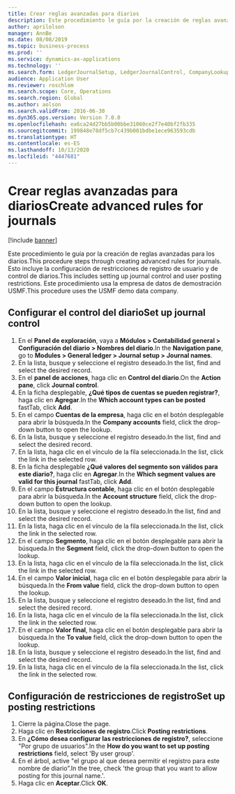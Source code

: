 ```yaml
---
title: Crear reglas avanzadas para diarios
description: Este procedimiento le guía por la creación de reglas avanzadas para los diarios.
author: aprilolson
manager: AnnBe
ms.date: 08/08/2019
ms.topic: business-process
ms.prod: ''
ms.service: dynamics-ax-applications
ms.technology: ''
ms.search.form: LedgerJournalSetup, LedgerJournalControl, CompanyLookup, LedgerJournalPostControl
audience: Application User
ms.reviewer: roschlom
ms.search.scope: Core, Operations
ms.search.region: Global
ms.author: aolson
ms.search.validFrom: 2016-06-30
ms.dyn365.ops.version: Version 7.0.0
ms.openlocfilehash: ea6ca24d27bb5b00bbe31060ce2f7e40bf2fb335
ms.sourcegitcommit: 199848e78df5cb7c439b001bdbe1ece963593cdb
ms.translationtype: HT
ms.contentlocale: es-ES
ms.lasthandoff: 10/13/2020
ms.locfileid: "4447681"
---
```

# <a name="create-advanced-rules-for-journals"></a><span data-ttu-id="87bc4-103">Crear reglas avanzadas para diarios</span><span class="sxs-lookup"><span data-stu-id="87bc4-103">Create advanced rules for journals</span></span>

[!include [banner](../../includes/banner.md)]

<span data-ttu-id="87bc4-104">Este procedimiento le guía por la creación de reglas avanzadas para los diarios.</span><span class="sxs-lookup"><span data-stu-id="87bc4-104">This procedure steps through creating advanced rules for journals.</span></span> <span data-ttu-id="87bc4-105">Esto incluye la configuración de restricciones de registro de usuario y de control de diarios.</span><span class="sxs-lookup"><span data-stu-id="87bc4-105">This includes setting up journal control and user posting restrictions.</span></span> <span data-ttu-id="87bc4-106">Este procedimiento usa la empresa de datos de demostración USMF.</span><span class="sxs-lookup"><span data-stu-id="87bc4-106">This procedure uses the USMF demo data company.</span></span>


## <a name="set-up-journal-control"></a><span data-ttu-id="87bc4-107">Configurar el control del diario</span><span class="sxs-lookup"><span data-stu-id="87bc4-107">Set up journal control</span></span>
1. <span data-ttu-id="87bc4-108">En el **Panel de exploración**, vaya a **Módulos > Contabilidad general > Configuración del diario > Nombres del diario**.</span><span class="sxs-lookup"><span data-stu-id="87bc4-108">In the **Navigation pane**, go to **Modules > General ledger > Journal setup > Journal names**.</span></span>
2. <span data-ttu-id="87bc4-109">En la lista, busque y seleccione el registro deseado.</span><span class="sxs-lookup"><span data-stu-id="87bc4-109">In the list, find and select the desired record.</span></span>
3. <span data-ttu-id="87bc4-110">En el **panel de acciones**, haga clic en **Control del diario**.</span><span class="sxs-lookup"><span data-stu-id="87bc4-110">On the **Action pane**, click **Journal control**.</span></span>
4. <span data-ttu-id="87bc4-111">En la ficha desplegable, **¿Qué tipos de cuentas se pueden registrar?**, haga clic en **Agregar**.</span><span class="sxs-lookup"><span data-stu-id="87bc4-111">In the **Which account types can be posted** fastTab, click **Add**.</span></span>
5. <span data-ttu-id="87bc4-112">En el campo **Cuentas de la empresa**, haga clic en el botón desplegable para abrir la búsqueda.</span><span class="sxs-lookup"><span data-stu-id="87bc4-112">In the **Company accounts** field, click the drop-down button to open the lookup.</span></span>
6. <span data-ttu-id="87bc4-113">En la lista, busque y seleccione el registro deseado.</span><span class="sxs-lookup"><span data-stu-id="87bc4-113">In the list, find and select the desired record.</span></span>
7. <span data-ttu-id="87bc4-114">En la lista, haga clic en el vínculo de la fila seleccionada.</span><span class="sxs-lookup"><span data-stu-id="87bc4-114">In the list, click the link in the selected row.</span></span>
8. <span data-ttu-id="87bc4-115">En la ficha desplegable **¿Qué valores del segmento son válidos para este diario?**, haga clic en **Agregar**.</span><span class="sxs-lookup"><span data-stu-id="87bc4-115">In the **Which segment values are valid for this journal** fastTab, click **Add**.</span></span>
9. <span data-ttu-id="87bc4-116">En el campo **Estructura contable**, haga clic en el botón desplegable para abrir la búsqueda.</span><span class="sxs-lookup"><span data-stu-id="87bc4-116">In the **Account structure** field, click the drop-down button to open the lookup.</span></span>
10. <span data-ttu-id="87bc4-117">En la lista, busque y seleccione el registro deseado.</span><span class="sxs-lookup"><span data-stu-id="87bc4-117">In the list, find and select the desired record.</span></span>
11. <span data-ttu-id="87bc4-118">En la lista, haga clic en el vínculo de la fila seleccionada.</span><span class="sxs-lookup"><span data-stu-id="87bc4-118">In the list, click the link in the selected row.</span></span>
12. <span data-ttu-id="87bc4-119">En el campo **Segmento**, haga clic en el botón desplegable para abrir la búsqueda.</span><span class="sxs-lookup"><span data-stu-id="87bc4-119">In the **Segment** field, click the drop-down button to open the lookup.</span></span>
13. <span data-ttu-id="87bc4-120">En la lista, haga clic en el vínculo de la fila seleccionada.</span><span class="sxs-lookup"><span data-stu-id="87bc4-120">In the list, click the link in the selected row.</span></span>
14. <span data-ttu-id="87bc4-121">En el campo **Valor inicial**, haga clic en el botón desplegable para abrir la búsqueda.</span><span class="sxs-lookup"><span data-stu-id="87bc4-121">In the **From value** field, click the drop-down button to open the lookup.</span></span>
15. <span data-ttu-id="87bc4-122">En la lista, busque y seleccione el registro deseado.</span><span class="sxs-lookup"><span data-stu-id="87bc4-122">In the list, find and select the desired record.</span></span>
16. <span data-ttu-id="87bc4-123">En la lista, haga clic en el vínculo de la fila seleccionada.</span><span class="sxs-lookup"><span data-stu-id="87bc4-123">In the list, click the link in the selected row.</span></span>
17. <span data-ttu-id="87bc4-124">En el campo **Valor final**, haga clic en el botón desplegable para abrir la búsqueda.</span><span class="sxs-lookup"><span data-stu-id="87bc4-124">In the **To value** field, click the drop-down button to open the lookup.</span></span>
18. <span data-ttu-id="87bc4-125">En la lista, busque y seleccione el registro deseado.</span><span class="sxs-lookup"><span data-stu-id="87bc4-125">In the list, find and select the desired record.</span></span>
19. <span data-ttu-id="87bc4-126">En la lista, haga clic en el vínculo de la fila seleccionada.</span><span class="sxs-lookup"><span data-stu-id="87bc4-126">In the list, click the link in the selected row.</span></span>

## <a name="set-up-posting-restrictions"></a><span data-ttu-id="87bc4-127">Configuración de restricciones de registro</span><span class="sxs-lookup"><span data-stu-id="87bc4-127">Set up posting restrictions</span></span>
1. <span data-ttu-id="87bc4-128">Cierre la página.</span><span class="sxs-lookup"><span data-stu-id="87bc4-128">Close the page.</span></span>
2. <span data-ttu-id="87bc4-129">Haga clic en **Restricciones de registro**.</span><span class="sxs-lookup"><span data-stu-id="87bc4-129">Click **Posting restrictions**.</span></span>
3. <span data-ttu-id="87bc4-130">En **¿Cómo desea configurar las restricciones de registro?**, seleccione "Por grupo de usuarios".</span><span class="sxs-lookup"><span data-stu-id="87bc4-130">In the **How do you want to set up posting restrictions** field, select 'By user group'.</span></span>
4. <span data-ttu-id="87bc4-131">En el árbol, active "el grupo al que desea permitir el registro para este nombre de diario”.</span><span class="sxs-lookup"><span data-stu-id="87bc4-131">In the tree, check 'the group that you want to allow posting for this journal name.'.</span></span>
5. <span data-ttu-id="87bc4-132">Haga clic en **Aceptar**.</span><span class="sxs-lookup"><span data-stu-id="87bc4-132">Click **OK**.</span></span>

